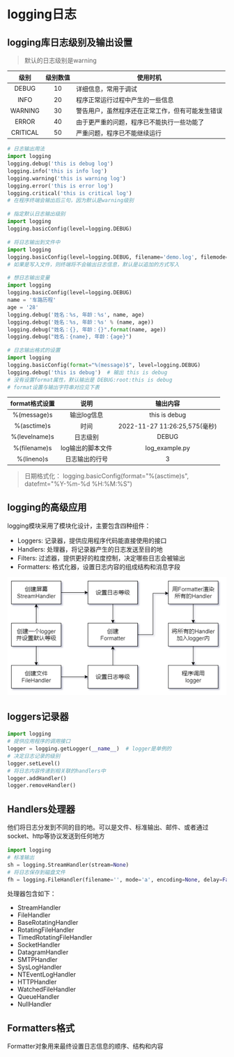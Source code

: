 # **logging日志**

## **logging库日志级别及输出设置**

> 默认的日志级别是warning

| 级别 | 级别数值 | 使用时机 |
| :-----: | :----: | ---- |
| DEBUG | 10 | 详细信息，常用于调试 |
| INFO | 20 | 程序正常运行过程中产生的一些信息 |
| WARNING | 30 | 警告用户，虽然程序还在正常工作，但有可能发生错误 |
| ERROR | 40 | 由于更严重的问题，程序已不能执行一些功能了 |
| CRITICAL | 50 | 严重问题，程序已不能继续运行 |

```python
# 日志输出用法
import logging
logging.debug('this is debug log')
logging.info('this is info log')
logging.warning('this is warning log')
logging.error('this is error log')
logging.critical('this is critical log')
# 在程序终端会输出后三句，因为默认是warning级别
```
```python
# 指定默认日志输出级别
import logging
logging.basicConfig(level=logging.DEBUG)
```
```python
# 将日志输出到文件中
import logging
logging.basicConfig(level=logging.DEBUG, filename='demo.log', filemode="a")
# 如果是写入文件，则终端将不会输出日志信息，默认是以追加的方式写入
```
```python
# 想日志输出变量
import logging
logging.basicConfig(level=logging.DEBUG)
name = '车路历程'
age = '28'
logging.debug('姓名：%s, 年龄：%s', name, age)
logging.debug('姓名：%s, 年龄：%s' % (name, age))
logging.debug("姓名：{}, 年龄：{}".format(name, age))
logging.debug("姓名：{name}, 年龄：{age}")
```
```python
# 日志输出格式的设置
import logging
logging.basicConfig(format="%(message)$", level=logging.DEBUG)
logging.debug('this is debug')  # 输出 this is debug
# 没有设置format属性，默认输出是 DEBUG:root:this is debug
# format设置与输出字符串对应见下表
```
| format格式设置 | 说明 | 输出内容 |
| :-----: | :----: | :----: |
| %(message)s | 输出log信息 | this is debug |
| %(asctime)s | 时间 | 2022-11-27 11:26:25,575(毫秒) |
| %(levelname)s | 日志级别 | DEBUG |
| %(filename)s | log输出的脚本文件 | log_example.py |
| %(lineno)s | 日志输出的行号 | 3 |
> 日期格式化：
> logging.basicConfig(format="%(asctime)s", datefmt="%Y-%m-%d %H:%M:%S")

## **logging的高级应用**

logging模块采用了模块化设计，主要包含四种组件：
+ Loggers: 记录器，提供应用程序代码能直接使用的接口
+ Handlers: 处理器，将记录器产生的日志发送至目的地
+ Filters: 过滤器，提供更好的粒度控制，决定哪些日志会被输出
+ Formatters: 格式化器，设置日志内容的组成结构和消息字段

![avatar](./logging.drawio.png)

## **loggers记录器**

```python
import logging
# 提供应用程序的调用接口
logger = logging.getLogger(__name__)  # logger是单例的
# 决定日志记录的级别
logger.setLevel()
# 将日志内容传递到相关联的handlers中
logger.addHandler()
logger.removeHandler()
```

## **Handlers处理器**

他们将日志分发到不同的目的地。可以是文件、标准输出、邮件、或者通过socket、http等协议发送到任何地方

```python
import logging
# 标准输出
sh = logging.StreamHandler(stream=None)
# 将日志保存到磁盘文件
fh = logging.FileHandler(filename='', mode='a', encoding=None, delay=False)
```
处理器包含如下：
+ StreamHandler
+ FileHandler
+ BaseRotatingHandler
+ RotatingFileHandler
+ TimedRotatingFileHandler
+ SocketHandler
+ DatagramHandler
+ SMTPHandler
+ SysLogHandler
+ NTEventLogHandler
+ HTTPHandler
+ WatchedFileHandler
+ QueueHandler
+ NullHandler

## **Formatters格式**

Formatter对象用来最终设置日志信息的顺序、结构和内容
